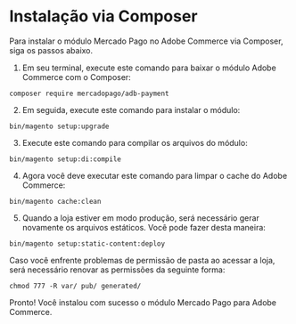 # Instalação via Composer

Para instalar o módulo Mercado Pago no Adobe Commerce via Composer, siga os passos abaixo.

1. Em seu terminal, execute este comando para baixar o módulo Adobe Commerce com o Composer:

```
composer require mercadopago/adb-payment
```

2. Em seguida, execute este comando para instalar o módulo:

```
bin/magento setup:upgrade
```

3. Execute este comando para compilar os arquivos do módulo:

```
bin/magento setup:di:compile
```

4. Agora você deve executar este comando para limpar o cache do Adobe Commerce:

```
bin/magento cache:clean
```

5. Quando a loja estiver em modo produção, será necessário gerar novamente os arquivos estáticos. Você pode fazer desta maneira:

```
bin/magento setup:static-content:deploy
```

Caso você enfrente problemas de permissão de pasta ao acessar a loja, será necessário renovar as permissões da seguinte forma:

```
chmod 777 -R var/ pub/ generated/
```

Pronto! Você instalou com sucesso o módulo Mercado Pago para Adobe Commerce.